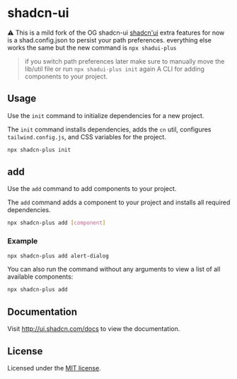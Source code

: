 # shadcn-ui

⚠ This is a mild fork of the OG shadcn-ui [shadcn'ui](https://github.com/shadcn/ui)
extra features for now is a shad.config.json to persist your path preferences.
everything else works the same but the new command is `npx shadui-plus`
> if you switch path preferences later make sure to manually move the lib/util file or run `npx shadui-plus init` again
A CLI for adding components to your project.

## Usage

Use the `init` command to initialize dependencies for a new project.

The `init` command installs dependencies, adds the `cn` util, configures `tailwind.config.js`, and CSS variables for the project.

```bash
npx shadcn-plus init
```

## add

Use the `add` command to add components to your project.

The `add` command adds a component to your project and installs all required dependencies.

```bash
npx shadcn-plus add [component]
```

### Example

```bash
npx shadcn-plus add alert-dialog
```

You can also run the command without any arguments to view a list of all available components:

```bash
npx shadcn-plus add
```

## Documentation

Visit http://ui.shadcn.com/docs to view the documentation.

## License

Licensed under the [MIT license](https://github.com/shadcn/ui/blob/main/LICENSE.md).
